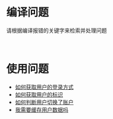# 编译问题

请根据编译报错的关键字来检索并处理问题




</br>

# 使用问题

- [如何获取用户的登录方式](/aasdk/android/android_login?id=login_fap_1)
- [如何获取用户的标识](/aasdk/android/android_login?id=login_fap_2)
- [如何判断用户切换了账户](/aasdk/android/android_login?id=login_fap_3)
- [我需要缓存用户数据吗](/aasdk/android/android_login?id=login_fap_4)